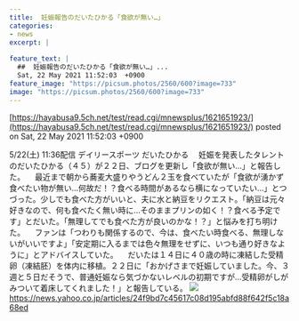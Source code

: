 ```yaml
---
title:  妊娠報告のだいたひかる「食欲が無い…」  
categories:
- news
excerpt: |
  
feature_text: |
  ##  妊娠報告のだいたひかる「食欲が無い…」...
  Sat, 22 May 2021 11:52:03  +0900
feature_image: "https://picsum.photos/2560/600?image=733"
image: "https://picsum.photos/2560/600?image=733"
---
```


[https://hayabusa9.5ch.net/test/read.cgi/mnewsplus/1621651923/](https://hayabusa9.5ch.net/test/read.cgi/mnewsplus/1621651923/)
posted on Sat, 22 May 2021 11:52:03  +0900

<!--more-->

5/22(土) 11:36配信 デイリースポーツ だいたひかる 　妊娠を発表したタレントのだいたひかる（４５）が２２日、ブログを更新し「食欲が無い…」と報告した。 　最近まで朝から蕎麦大盛りやうどん２玉を食べていたが「食欲が湧かず　食べたい物が無い…何故だ！？食べる時間があるなら横になっていたい…」とつづった。少しでも食べた方がいいと、夫に水と納豆をリクエスト。「納豆は元々好きなので、何も食べたく無い時に…そのままプリンの如く！？食べる予定です」とだいた。「無理してでも食べた方が良いのかな！？」と悩みを打ち明けた。 　ファンは「つわりも関係するので、今は、食べたい時食べる、無理しないがいいですよ」「安定期に入るまでは色々無理をせずに、いつも通り好きなように」とアドバイスしていた。 　だいたは１４日に４０歳の時に凍結した受精卵（凍結胚）を体内に移植。２２日に「おかげさまで妊娠していました。今、３週と５日だそうで、普通妊娠なら気づかないレベルの初期ですが…受精卵がしがみついて着床してくれました！」と報告している。 ![](https://amd-pctr.c.yimg.jp/r/iwiz-amd/20210522-00000037-dal-000-3-view.jpg) https://news.yahoo.co.jp/articles/24f9bd7c45617c08d195abfd88f642f5c18a68ed
